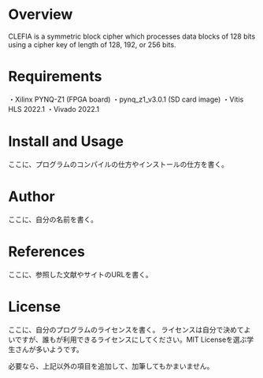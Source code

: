 # Overview

CLEFIA is a symmetric block cipher which processes data blocks of 128 bits using a cipher key of length of 128, 192, or 256 bits.

# Requirements

・Xilinx PYNQ-Z1 (FPGA board)
・pynq_z1_v3.0.1 (SD card image)
・Vitis HLS 2022.1
・Vivado 2022.1

# Install and Usage

ここに、プログラムのコンパイルの仕方やインストールの仕方を書く。

# Author

ここに、自分の名前を書く。

# References

ここに、参照した文献やサイトのURLを書く。

# License

ここに、自分のプログラムのライセンスを書く。
ライセンスは自分で決めてよいですが、誰もが利用できるライセンスにしてください。MIT Licenseを選ぶ学生さんが多いようです。

必要なら、上記以外の項目を追加して、加筆してもかまいません。
